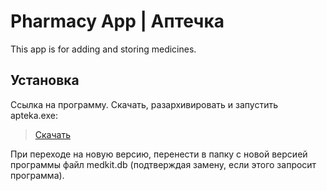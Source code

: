 # Pharmacy App | Аптечка
This app is for adding and storing medicines.

## Установка
Ссылка на программу. Скачать, разархивировать и запустить apteka.exe:
> [Скачать](https://drive.google.com/open?id=1qNDd1shKDIGCb0iNht5AIzwxRxIyalBz)

При переходе на новую версию, перенести в папку с новой версией программы 
файл medkit.db (подтверждая замену, если этого запросит программа).
